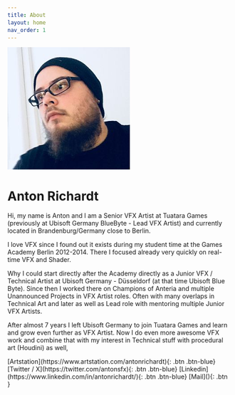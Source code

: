 ```yaml
---
title: About
layout: home
nav_order: 1
---
```


![AntonRichardt](assets/images/anton.jpg)

# Anton Richardt

Hi, my name is Anton and I am a Senior VFX Artist at Tuatara Games (previously at Ubisoft Germany BlueByte - Lead VFX Artist) and currently located in Brandenburg/Germany close to Berlin.

I love VFX since I found out it exists during my student time at the Games Academy Berlin 2012-2014. There I focused already very quickly on real-time VFX and Shader.

Why I could start directly after the Academy directly as a Junior VFX / Technical Artist at Ubisoft Germany - Düsseldorf (at that time Ubisoft Blue Byte). Since then I worked there on Champions of Anteria and multiple Unannounced Projects in VFX Artist roles. Often with many overlaps in Technical Art and later as well as Lead role with mentoring multiple Junior VFX Artists.

After almost 7 years I left Ubisoft Germany to join Tuatara Games and learn and grow even further as VFX Artist. Now I do even more awesome VFX work and combine that with my interest in Technical stuff with procedural art (Houdini) as well,



<div class="code-example" markdown="1">

<span class="fs-8">
[Artstation](https://www.artstation.com/antonrichardt){: .btn .btn-blue}
[Twitter / X](https://twitter.com/antonsfx){: .btn .btn-blue}
[Linkedin](https://www.linkedin.com/in/antonrichardt/){: .btn .btn-blue}
[Mail](){: .btn }
</span>

</div>